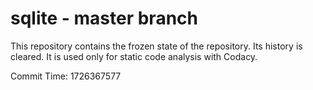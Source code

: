# sqlite - master branch

This repository contains the frozen state of the repository.
Its history is cleared. It is used only for static code
analysis with Codacy.

Commit Time: 1726367577